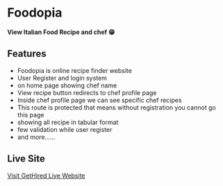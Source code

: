# Foodopia

**View Italian Food Recipe and chef 😁**

## Features
* Foodopia is online recipe finder website
* User Register and login system
* on home page showing chef name
* View recipe button redirects to chef profile page
* Inside chef profile page we can see specific chef recipes
* This route is protected that means without registration you cannot go this page
* showing all recipe in tabular format
* few validation while user register
* and more......

## Live Site
[Visit GetHired Live Website](https://foodopia-60b32.web.app/)